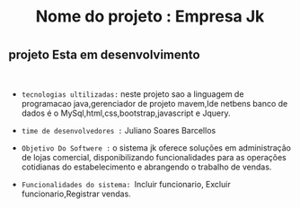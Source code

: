 <h1 align="center"> Nome do projeto : Empresa Jk  <h1/>

## projeto Esta em desenvolvimento ##
 <br> 
 
- `tecnologias ultilizadas:` neste projeto sao a linguagem de programacao java,gerenciador de projeto mavem,Ide netbens banco de dados é o MySql,html,css,bootstrap,javascript e Jquery.

- `time de desenvolvedores :` Juliano Soares Barcellos

- `Objetivo Do Softwere :` o sistema jk oferece soluções em administração de lojas comercial, disponibilizando funcionalidades para as operações cotidianas do estabelecimento e abrangendo o trabalho de vendas.

- `Funcionalidades do sistema: `Incluir funcionario, Excluir funcionario,Registrar vendas.
